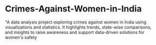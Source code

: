 # Crimes-Against-Women-in-India
"A data analysis project exploring crimes against women in India using visualizations and statistics. It highlights trends, state-wise comparisons, and insights to raise awareness and support data-driven solutions for women's safety

